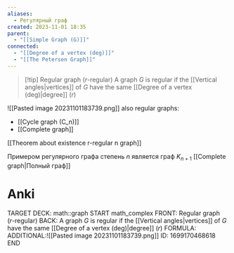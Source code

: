 ```yaml
---
aliases:
  - Регулярный граф
created: 2023-11-01 18:35
parent:
  - "[[Simple Graph (G)]]"
connected:
  - "[[Degree of a vertex (deg)]]"
  - "[[The Petersen Graph]]"
---
```


> [!tip] Regular graph ($r$-regular)
A graph $G$ is regular if the [[Vertical angles|vertices]] of $G$ have the same [[Degree of a vertex (deg)|degree]] ($r$)


![[Pasted image 20231101183739.png]]
also regular graphs:
- [[Cycle graph (C_n)]]
- [[Complete graph]]


[[Theorem about existence r-regular n graph]]

Примером регулярного графа  степень $n$ является граф $K_{n+1}$ [[Complete graph|Полный граф]]

# Anki
TARGET DECK: math::graph
START
math_complex
FRONT: Regular graph ($r$-regular)
BACK: A graph $G$ is regular if the [[Vertical angles|vertices]] of $G$ have the same [[Degree of a vertex (deg)|degree]] ($r$)
FORMULA: 
ADDITIONAL:![[Pasted image 20231101183739.png]]
ID: 1699170468618
END

